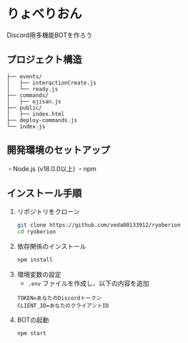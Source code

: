 # りょべりおん
Discord用多機能BOTを作ろう

## プロジェクト構造
```
├── events/
│   ├── interactionCreate.js
│   └── ready.js
├── commands/
│   ├── ojisan.js
├── public/
│   ├── index.html
├── deploy-commands.js
└── index.js
```
## 開発環境のセットアップ
・Node.js (v18.0.0以上)
・npm

## インストール手順
1. リポジトリをクローン
    ```bash
    git clone https://github.com/veda00133912/ryoberion
    cd ryoberion
    ```
2. 依存関係のインストール
    ```bash
    npm install
    ```
3. 環境変数の設定
    - `.env` ファイルを作成し、以下の内容を追加
    ```env
    TOKEN=あなたのDiscordトークン
    CLIENT_ID=あなたのクライアントID
    ```
4. BOTの起動
    ```bash
    npm start
    ```     